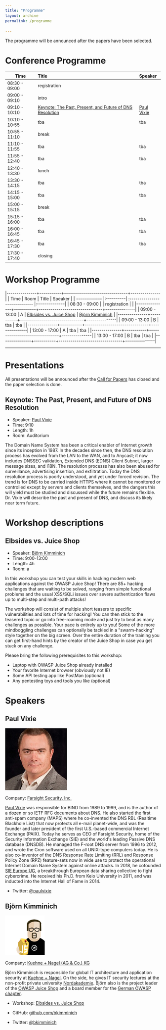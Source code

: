 ```yaml
---
title: "Programme"
layout: archive
permalink: /programme

---
```


The programme will be announced after the papers have been selected.

# Conference Programme #

| Time                   | Title                    | Speaker  |
| ------------- |:-------------|:------|
| 08:30 - 09:00      | registration        |              |
| 09:00 - 09:10      | intro                   |              |
| 09:10 - 10:10      | [Keynote: The Past, Present, and Future of DNS Resolution](#keynote-the-past-present-and-future-of-dns-resolution) | [Paul Vixie](#paul-vixie) |
| 10:10 - 10:55      | tba     |    tba |
| 10:55 - 11:10      | break     |     |
| 11:10 - 11:55      | tba     |    tba |
| 11:55 - 12:40      | tba     |    tba |
| 12:40 - 13:30      | lunch     |     |
| 13:30 - 14:15      | tba     |    tba |
| 14:15 - 15:00      | tba     |    tba |
| 15:00 - 15:15      | break     |     |
| 15:15 - 16:00      | tba     |    tba |
| 16:00 - 16:45      | tba     |    tba |
| 16:45 - 17:30     | tba      |    tba |
| 17:30 - 17:40      | closing     |     |

# Workshop Programme #

|---------------+-----------+--------------------------------+---------------|
| Time                   | Room      | Title                          | Speaker       |
| ------------- |:----------| :----------------------------- |:--------------|
| 08:30 - 09:00 |           | registration                   |               |
|---------------+-----------+--------------------------------+---------------|
| 09:00 - 13:00 | A         | [Elbsides vs. Juice Shop](#elbsides-vs-juice-shop) | [Björn Kimminich](#björn-kimminich) |
|---------------+-----------+--------------------------------+---------------|
| 09:00 - 13:00 | B       | tba                                | tba         |
|---------------+-----------+--------------------------------+---------------|
| 13:00 - 17:00 | A         | tba                                | tba         |
|---------------+-----------+--------------------------------+---------------|
| 13:00 - 17:00 | B       | tba                                | tba         |
|---------------+-----------+--------------------------------+---------------|

-------------------------------------------------------------------------------

# Presentations #

All presentations will be announced after the [Call for Papers](cfp.html) has closed and the paper selection is done.

## Keynote: The Past, Present, and Future of DNS Resolution ##

* Speaker: [Paul Vixie](#paul-vixie)
* Time: 9:10
* Length: 1h
* Room: Auditorium

The Domain Name System has been a critical enabler of Internet growth
since its inception in 1987. In the decades since then, the DNS
resolution process has evolved from the LAN to the WAN, and to
Anycast; it now includes DNSSEC validation, Extended DNS (EDNS) Client
Subnet, larger message sizes, and I18N. The resolution processs has
also been abused for surveillance, advertising insertion, and
exfiltration. Today the DNS resolution process is poorly understood,
and yet under forced revision. The trend is for DNS to be carried
inside HTTPS where it cannot be monitored or controlled except by
servers and clients themselves, and the dangers this will yield must
be studied and discussed while the future remains flexible. Dr. Vixie
will describe the past and present of DNS, and discuss its likely near
term future.

# Workshop descriptions #

## Elbsides vs. Juice Shop ##

* Speaker: [Björn Kimminich](#björn-kimminich)
* Time: 9:00-13:00
* Length: 4h
* Room: a

In this workshop you can test your skills in hacking modern
web applications against the OWASP Juice Shop! There are 85+
hacking challenges that are waiting to be solved, ranging from
simple functional problems and the usual XSS/SQLi issues over
severe authentication flaws up to multi-step and multi-path
attacks!

The workshop will consist of multiple short teasers to specific
vulnerabilities and lots of time for hacking! You can then stick
to the teasered topic or go into free-roaming mode and just try to
beat as many challenges as possible. Your pace is entirely up to
you! Some of the more mindboggling challenges can optionally be
tackled in a "swarm-hacking" style together on the big
screen. Over the entire duration of the training you can get
first-hand hints by the creator of the Juice Shop in case you get
stuck on any challenge.

Please bring the following prerequisites to this workshop:

* Laptop with OWASP Juice Shop already installed
* Your favorite Internet browser (obviously not IE)
* Some API testing app like PostMan (optional)
* Any pentesting toys and tools you like (optional)



# Speakers #

## Paul Vixie ##

![Paul Vixie](assets/images/Paul-Vixie.jpg)

Company: [Farsight Security, Inc.](https://www.farsightsecurity.com)

[Paul Vixie](https://en.wikipedia.org/wiki/Paul_Vixie) was responsible
for BIND from 1989 to 1999, and is the
author of a dozen or so IETF RFC documents about DNS. He also started
the first anti-spam company (MAPS) where he co-invented the DNS RBL
(Realtime Blackhole List) that now protects all e-mail planet-wide,
and was the founder and later president of the first U.S.-based
commercial Internet Exchange (PAIX). Today he serves as CEO of
Farsight Security, home of the Security Information Exchange (SIE) and
the world's leading Passive DNS database (DNSDB). He managed the
F-root DNS server from 1996 to 2012, and wrote the Cron software used
on all UNIX-type computers today. He is also co-inventor of the DNS
Response Rate Limiting (RRL) and Response Policy Zone (RPZ)
feature-sets now in wide use to protect the operational Internet
Domain Name System against online attacks. In 2018, he cofounded
[SIE Europe UG](http://sie-europe.net/), a breakthrough European
data sharing collective to fight cybercrime. He received his Ph.D. from
Keio University in 2011, and was inducted into the Internet Hall of
Fame in 2014.

* Twitter: [@paulvixie](https://twitter.com/paulvixie)

## Björn Kimminich ##

![Björn Kimminich](assets/images/Bjoern-avatar.png)

Company: [Kuehne + Nagel (AG & Co.) KG](https://kuehne-nagel.com/)

Björn Kimminich is responsible for global IT architecture and application security at [Kuehne + Nagel](https://kuehne-nagel.com/). On the side, he gives IT security lectures at the non-profit private university [Nordakademie](https://www.nordakademie.de/). Björn also is the project leader of the [OWASP Juice Shop](http://owasp-juice.shop/) and a board member for the [German OWASP chapter](https://www.owasp.org/index.php/Germany).

* Workshop: [Elbsides vs. Juice Shop](#elbsides-vs-juice-shop)

* GitHub: [github.com/bkimminich](https://github.com/bkimminich)

* Twitter: [@bkimminich](https://twitter.com/bkimminich)
